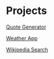 # Projects

[Quote Generator](http://quotegen.surge.sh)

[Weather App](http://m-weather.surge.sh)

[Wikipedia Search](http://m-wiki.surge.sh)
